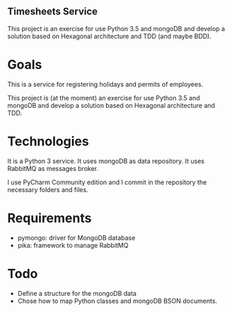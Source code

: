 ## Timesheets Service

This project is an exercise for use Python 3.5 and mongoDB and develop a solution based on Hexagonal architecture and TDD (and maybe BDD).

# Goals
This is a service for registering holidays and permits of employees.

This project is (at the moment) an exercise for use Python 3.5 and mongoDB and develop a solution based on Hexagonal architecture and TDD.

# Technologies
It is a Python 3 service.
It uses mongoDB as data repository.
It uses RabbitMQ as messages broker.

I use PyCharm Community edition and I commit in the repository the necessary folders and files.

# Requirements
+ pymongo: driver for MongoDB database
+ pika: framework to manage RabbitMQ


# Todo

+ Define a structure for the mongoDB data
+ Chose how to map Python classes and mongoDB BSON documents.


